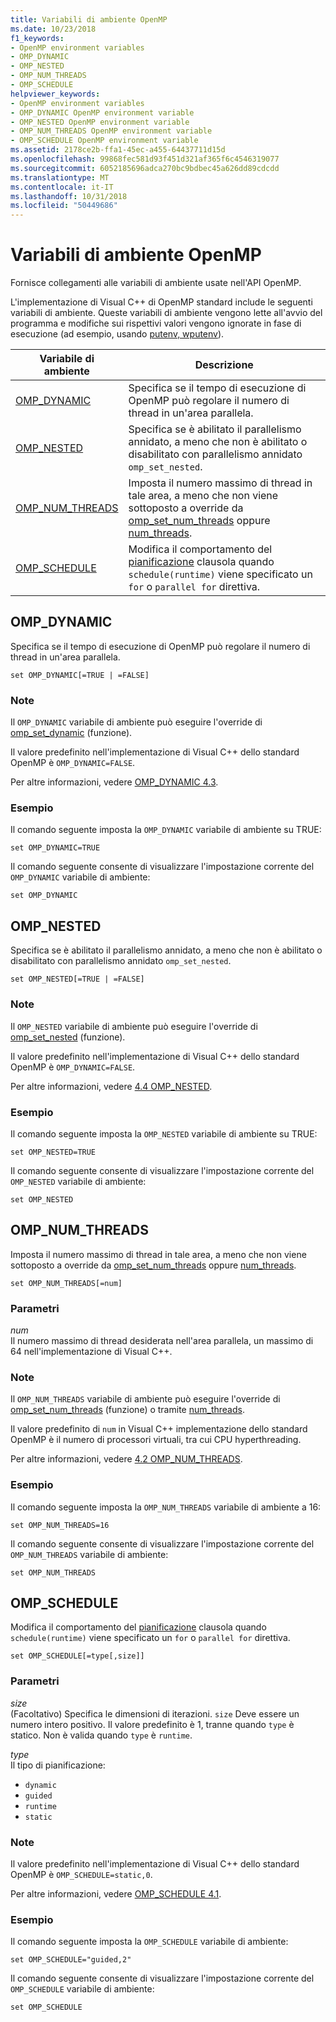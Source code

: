 ```yaml
---
title: Variabili di ambiente OpenMP
ms.date: 10/23/2018
f1_keywords:
- OpenMP environment variables
- OMP_DYNAMIC
- OMP_NESTED
- OMP_NUM_THREADS
- OMP_SCHEDULE
helpviewer_keywords:
- OpenMP environment variables
- OMP_DYNAMIC OpenMP environment variable
- OMP_NESTED OpenMP environment variable
- OMP_NUM_THREADS OpenMP environment variable
- OMP_SCHEDULE OpenMP environment variable
ms.assetid: 2178ce2b-ffa1-45ec-a455-64437711d15d
ms.openlocfilehash: 99868fec581d93f451d321af365f6c4546319077
ms.sourcegitcommit: 6052185696adca270bc9bdbec45a626dd89cdcdd
ms.translationtype: MT
ms.contentlocale: it-IT
ms.lasthandoff: 10/31/2018
ms.locfileid: "50449686"
---
```

# <a name="openmp-environment-variables"></a>Variabili di ambiente OpenMP

Fornisce collegamenti alle variabili di ambiente usate nell'API OpenMP.

L'implementazione di Visual C++ di OpenMP standard include le seguenti variabili di ambiente. Queste variabili di ambiente vengono lette all'avvio del programma e modifiche sui rispettivi valori vengono ignorate in fase di esecuzione (ad esempio, usando [putenv, wputenv](../../../c-runtime-library/reference/putenv-wputenv.md)).

|Variabile di ambiente|Descrizione|
|--------------------|-----------|
|[OMP_DYNAMIC](#omp-dynamic)|Specifica se il tempo di esecuzione di OpenMP può regolare il numero di thread in un'area parallela.|
|[OMP_NESTED](#omp-nested)|Specifica se è abilitato il parallelismo annidato, a meno che non è abilitato o disabilitato con parallelismo annidato `omp_set_nested`.|
|[OMP_NUM_THREADS](#omp-num-threads)|Imposta il numero massimo di thread in tale area, a meno che non viene sottoposto a override da [omp_set_num_threads](openmp-functions.md#omp-set-num-threads) oppure [num_threads](openmp-clauses.md#num-threads).|
|[OMP_SCHEDULE](#omp-schedule)|Modifica il comportamento del [pianificazione](openmp-clauses.md#schedule) clausola quando `schedule(runtime)` viene specificato un `for` o `parallel for` direttiva.|

## <a name="omp-dynamic"></a>OMP_DYNAMIC

Specifica se il tempo di esecuzione di OpenMP può regolare il numero di thread in un'area parallela.

```
set OMP_DYNAMIC[=TRUE | =FALSE]
```

### <a name="remarks"></a>Note

Il `OMP_DYNAMIC` variabile di ambiente può eseguire l'override di [omp_set_dynamic](openmp-functions.md#omp-set-dynamic) (funzione).

Il valore predefinito nell'implementazione di Visual C++ dello standard OpenMP è `OMP_DYNAMIC=FALSE`.

Per altre informazioni, vedere [OMP_DYNAMIC 4.3](../../../parallel/openmp/4-3-omp-dynamic.md).

### <a name="example"></a>Esempio

Il comando seguente imposta la `OMP_DYNAMIC` variabile di ambiente su TRUE:

```
set OMP_DYNAMIC=TRUE
```

Il comando seguente consente di visualizzare l'impostazione corrente del `OMP_DYNAMIC` variabile di ambiente:

```
set OMP_DYNAMIC
```

## <a name="omp-nested"></a>OMP_NESTED

Specifica se è abilitato il parallelismo annidato, a meno che non è abilitato o disabilitato con parallelismo annidato `omp_set_nested`.

```
set OMP_NESTED[=TRUE | =FALSE]
```

### <a name="remarks"></a>Note

Il `OMP_NESTED` variabile di ambiente può eseguire l'override di [omp_set_nested](openmp-functions.md#omp-set-nested) (funzione).

Il valore predefinito nell'implementazione di Visual C++ dello standard OpenMP è `OMP_DYNAMIC=FALSE`.

Per altre informazioni, vedere [4.4 OMP_NESTED](../../../parallel/openmp/4-4-omp-nested.md).

### <a name="example"></a>Esempio

Il comando seguente imposta la `OMP_NESTED` variabile di ambiente su TRUE:

```
set OMP_NESTED=TRUE
```

Il comando seguente consente di visualizzare l'impostazione corrente del `OMP_NESTED` variabile di ambiente:

```
set OMP_NESTED
```

## <a name="omp-num-threads"></a>OMP_NUM_THREADS

Imposta il numero massimo di thread in tale area, a meno che non viene sottoposto a override da [omp_set_num_threads](openmp-functions.md#omp-set-num-threads) oppure [num_threads](openmp-clauses.md#num-threads).

```
set OMP_NUM_THREADS[=num]
```

### <a name="parameters"></a>Parametri

*num*<br/>
Il numero massimo di thread desiderata nell'area parallela, un massimo di 64 nell'implementazione di Visual C++.

### <a name="remarks"></a>Note

Il `OMP_NUM_THREADS` variabile di ambiente può eseguire l'override di [omp_set_num_threads](openmp-functions.md#omp-set-num-threads) (funzione) o tramite [num_threads](openmp-clauses.md#num-threads).

Il valore predefinito di `num` in Visual C++ implementazione dello standard OpenMP è il numero di processori virtuali, tra cui CPU hyperthreading.

Per altre informazioni, vedere [4.2 OMP_NUM_THREADS](../../../parallel/openmp/4-2-omp-num-threads.md).

### <a name="example"></a>Esempio

Il comando seguente imposta la `OMP_NUM_THREADS` variabile di ambiente a 16:

```
set OMP_NUM_THREADS=16
```

Il comando seguente consente di visualizzare l'impostazione corrente del `OMP_NUM_THREADS` variabile di ambiente:

```
set OMP_NUM_THREADS
```

## <a name="omp-schedule"></a>OMP_SCHEDULE

Modifica il comportamento del [pianificazione](openmp-clauses.md#schedule) clausola quando `schedule(runtime)` viene specificato un `for` o `parallel for` direttiva.

```
set OMP_SCHEDULE[=type[,size]]
```

### <a name="parameters"></a>Parametri

*size*<br/>
(Facoltativo) Specifica le dimensioni di iterazioni. `size` Deve essere un numero intero positivo. Il valore predefinito è 1, tranne quando `type` è statico. Non è valida quando `type` è `runtime`.

*type*<br/>
Il tipo di pianificazione:

- `dynamic`
- `guided`
- `runtime`
- `static`

### <a name="remarks"></a>Note

Il valore predefinito nell'implementazione di Visual C++ dello standard OpenMP è `OMP_SCHEDULE=static,0`.

Per altre informazioni, vedere [OMP_SCHEDULE 4.1](../../../parallel/openmp/4-1-omp-schedule.md).

### <a name="example"></a>Esempio

Il comando seguente imposta la `OMP_SCHEDULE` variabile di ambiente:

```
set OMP_SCHEDULE="guided,2"
```

Il comando seguente consente di visualizzare l'impostazione corrente del `OMP_SCHEDULE` variabile di ambiente:

```
set OMP_SCHEDULE
```

